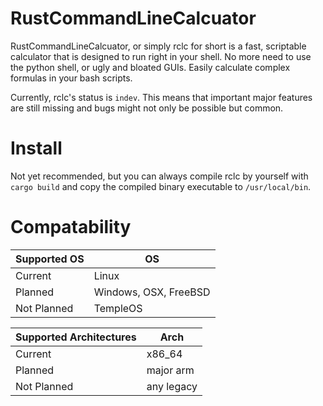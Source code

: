 # RustCommandLineCalcuator
RustCommandLineCalcuator, or simply rclc for short is a fast, scriptable calculator that is 
designed to run right in your shell. No more need to use the python shell, or ugly and bloated
GUIs. Easily calculate complex formulas in your bash scripts.

Currently, rclc's status is `indev`. This means that important major features are still missing
and bugs might not only be possible but common.

# Install
Not yet recommended, but you can always compile rclc by yourself with `cargo build` and copy the
compiled binary executable to `/usr/local/bin`.

# Compatability
| Supported OS | OS                    |
|--------------|-----------------------|
| Current      | Linux                 |
| Planned      | Windows, OSX, FreeBSD |
| Not Planned  | TempleOS              |

| Supported Architectures | Arch   |
|-------------------------|--------|
| Current                 | x86_64 |
| Planned                 | major arm |
| Not Planned             | any legacy |

